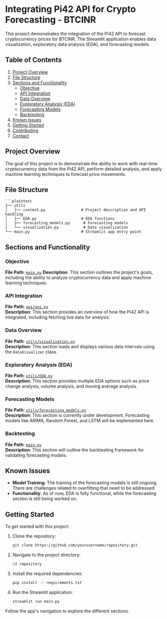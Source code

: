 # Integrating Pi42 API for Crypto Forecasting - BTCINR

This project demonstrates the integration of the Pi42 API to forecast cryptocurrency prices for BTCINR. The Streamlit application enables data visualization, exploratory data analysis (EDA), and forecasting models.

## Table of Contents

1. [Project Overview](#project-overview)
2. [File Structure](#file-structure)
3. [Sections and Functionality](#sections-and-functionality)
   - [Objective](#objective)
   - [API Integration](#api-integration)
   - [Data Overview](#data-overview)
   - [Exploratory Analysis (EDA)](#exploratory-analysis-eda)
   - [Forecasting Models](#forecasting-models)
   - [Backtesting](#backtesting)
4. [Known Issues](#known-issues)
5. [Getting Started](#getting-started)
6. [Contributing](#contributing)
7. [Contact](#contact)

## Project Overview

The goal of this project is to demonstrate the ability to work with real-time cryptocurrency data from the Pi42 API, perform detailed analysis, and apply machine learning techniques to forecast price movements.

## File Structure

    ```plaintext
    ├── utils
    │   ├── content.py                # Project description and API handling
    │   ├── EDA.py                    # EDA functions
    │   ├── forecasting_models.py      # Forecasting models
    │   └── visualization.py           # Data visualization
    └── main.py                       # Streamlit app entry point

## Sections and Functionality

### Objective
**File Path**: [`main.py`](./main.py)
**Description**: This section outlines the project's goals, including the ability to analyze cryptocurrency data and apply machine learning techniques.

### API Integration
**File Path**: [`api/api.py`](app/utils/data_retrieval.py)  
**Description**: This section provides an overview of how the Pi42 API is integrated, including fetching live data for analysis.

### Data Overview
**File Path**: [`utils/visualization.py`](app/utils/visualization.py)  
**Description**: This section loads and displays various data intervals using the `DataVisualizer` class.

### Exploratory Analysis (EDA)
**File Path**: [`utils/EDA.py`](app/utils/EDA.py)  
**Description**: This section provides multiple EDA options such as price change analysis, volume analysis, and moving average analysis.

### Forecasting Models
**File Path**: [`utils/forecasting_models.py`](app/utils/forecasting_models.py)  
**Description**: This section is currently under development. Forecasting models like ARIMA, Random Forest, and LSTM will be implemented here.

### Backtesting
**File Path**: [`main.py`](./main.py)  
**Description**: This section will outline the backtesting framework for validating forecasting models.

## Known Issues
- **Model Training**: The training of the forecasting models is still ongoing. There are challenges related to overfitting that need to be addressed.
- **Functionality**: As of now, EDA is fully functional, while the forecasting section is still being worked on.

## Getting Started
To get started with this project:

1. Clone the repository:
    ```bash
    git clone https://github.com/yourusername/repository.git
    ```

2. Navigate to the project directory:
    ```bash
    cd repository
    ```

3. Install the required dependencies:
    ```bash
    pip install -r requirements.txt
    ```

4. Run the Streamlit application:
    ```bash
    streamlit run main.py
    ```

Follow the app's navigation to explore the different sections.
